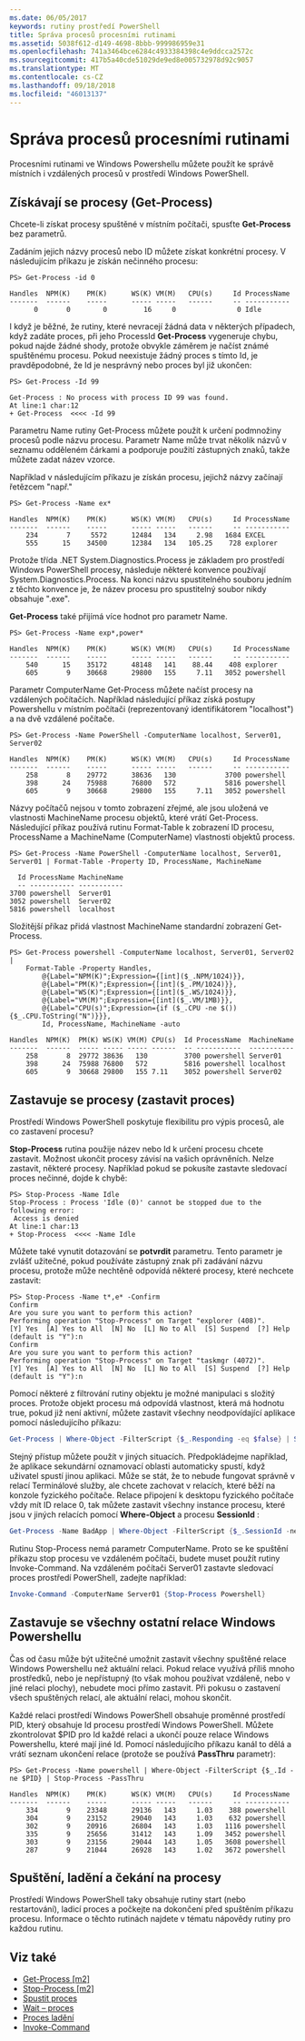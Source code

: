 ```yaml
---
ms.date: 06/05/2017
keywords: rutiny prostředí PowerShell
title: Správa procesů procesními rutinami
ms.assetid: 5038f612-d149-4698-8bbb-999986959e31
ms.openlocfilehash: 741a3464bce6284c4933384398c4e9ddcca2572c
ms.sourcegitcommit: 417b5a40cde51029de9ed8e005732978d92c9057
ms.translationtype: MT
ms.contentlocale: cs-CZ
ms.lasthandoff: 09/18/2018
ms.locfileid: "46013137"
---
```

# <a name="managing-processes-with-process-cmdlets"></a>Správa procesů procesními rutinami

Procesními rutinami ve Windows Powershellu můžete použít ke správě místních i vzdálených procesů v prostředí Windows PowerShell.

## <a name="getting-processes-get-process"></a>Získávají se procesy (Get-Process)

Chcete-li získat procesy spuštěné v místním počítači, spusťte **Get-Process** bez parametrů.

Zadáním jejich názvy procesů nebo ID můžete získat konkrétní procesy. V následujícím příkazu je získán nečinného procesu:

```
PS> Get-Process -id 0

Handles  NPM(K)    PM(K)      WS(K) VM(M)   CPU(s)     Id ProcessName
-------  ------    -----      ----- -----   ------     -- -----------
      0       0        0         16     0               0 Idle
```

I když je běžné, že rutiny, které nevracejí žádná data v některých případech, když zadáte proces, při jeho ProcessId **Get-Process** vygeneruje chybu, pokud najde žádné shody, protože obvykle záměrem je načíst známé spuštěnému procesu. Pokud neexistuje žádný proces s tímto Id, je pravděpodobné, že Id je nesprávný nebo proces byl již ukončen:

```
PS> Get-Process -Id 99

Get-Process : No process with process ID 99 was found.
At line:1 char:12
+ Get-Process  <<<< -Id 99
```

Parametru Name rutiny Get-Process můžete použít k určení podmnožiny procesů podle názvu procesu. Parametr Name může trvat několik názvů v seznamu odděleném čárkami a podporuje použití zástupných znaků, takže můžete zadat název vzorce.

Například v následujícím příkazu je získán procesu, jejichž názvy začínají řetězcem "např."

```
PS> Get-Process -Name ex*

Handles  NPM(K)    PM(K)      WS(K) VM(M)   CPU(s)     Id ProcessName
-------  ------    -----      ----- -----   ------     -- -----------
    234       7     5572      12484   134     2.98   1684 EXCEL
    555      15    34500      12384   134   105.25    728 explorer
```

Protože třída .NET System.Diagnostics.Process je základem pro prostředí Windows PowerShell procesy, následuje některé konvence používají System.Diagnostics.Process. Na konci názvu spustitelného souboru jedním z těchto konvence je, že název procesu pro spustitelný soubor nikdy obsahuje ".exe".

**Get-Process** také přijímá více hodnot pro parametr Name.

```
PS> Get-Process -Name exp*,power*

Handles  NPM(K)    PM(K)      WS(K) VM(M)   CPU(s)     Id ProcessName
-------  ------    -----      ----- -----   ------     -- -----------
    540      15    35172      48148   141    88.44    408 explorer
    605       9    30668      29800   155     7.11   3052 powershell
```

Parametr ComputerName Get-Process můžete načíst procesy na vzdálených počítačích. Například následující příkaz získá postupy Powershellu v místním počítači (reprezentovaný identifikátorem "localhost") a na dvě vzdálené počítače.

```
PS> Get-Process -Name PowerShell -ComputerName localhost, Server01, Server02

Handles  NPM(K)    PM(K)      WS(K) VM(M)   CPU(s)     Id ProcessName
-------  ------    -----      ----- -----   ------     -- -----------
    258       8    29772      38636   130            3700 powershell
    398      24    75988      76800   572            5816 powershell
    605       9    30668      29800   155     7.11   3052 powershell
```

Názvy počítačů nejsou v tomto zobrazení zřejmé, ale jsou uložená ve vlastnosti MachineName procesu objektů, které vrátí Get-Process. Následující příkaz používá rutinu Format-Table k zobrazení ID procesu, ProcessName a MachineName (ComputerName) vlastnosti objektů process.

```
PS> Get-Process -Name PowerShell -ComputerName localhost, Server01, Server01 | Format-Table -Property ID, ProcessName, MachineName

  Id ProcessName MachineName
  -- ----------- -----------
3700 powershell  Server01
3052 powershell  Server02
5816 powershell  localhost
```

Složitější příkaz přidá vlastnost MachineName standardní zobrazení Get-Process.

```
PS> Get-Process powershell -ComputerName localhost, Server01, Server02 |
    Format-Table -Property Handles,
        @{Label="NPM(K)";Expression={[int]($_.NPM/1024)}},
        @{Label="PM(K)";Expression={[int]($_.PM/1024)}},
        @{Label="WS(K)";Expression={[int]($_.WS/1024)}},
        @{Label="VM(M)";Expression={[int]($_.VM/1MB)}},
        @{Label="CPU(s)";Expression={if ($_.CPU -ne $()){$_.CPU.ToString("N")}}},
        Id, ProcessName, MachineName -auto

Handles  NPM(K)  PM(K) WS(K) VM(M) CPU(s)  Id ProcessName  MachineName
-------  ------  ----- ----- ----- ------  -- -----------  -----------
    258       8  29772 38636   130         3700 powershell Server01
    398      24  75988 76800   572         5816 powershell localhost
    605       9  30668 29800   155 7.11    3052 powershell Server02
```

## <a name="stopping-processes-stop-process"></a>Zastavuje se procesy (zastavit proces)

Prostředí Windows PowerShell poskytuje flexibilitu pro výpis procesů, ale co zastavení procesu?

**Stop-Process** rutina použije název nebo Id k určení procesu chcete zastavit. Možnost ukončit procesy závisí na vašich oprávněních. Nelze zastavit, některé procesy. Například pokud se pokusíte zastavte sledovací proces nečinné, dojde k chybě:

```
PS> Stop-Process -Name Idle
Stop-Process : Process 'Idle (0)' cannot be stopped due to the following error:
 Access is denied
At line:1 char:13
+ Stop-Process  <<<< -Name Idle
```

Můžete také vynutit dotazování se **potvrdit** parametru. Tento parametr je zvlášť užitečné, pokud používáte zástupný znak při zadávání názvu procesu, protože může nechtěně odpovídá některé procesy, které nechcete zastavit:

```
PS> Stop-Process -Name t*,e* -Confirm
Confirm
Are you sure you want to perform this action?
Performing operation "Stop-Process" on Target "explorer (408)".
[Y] Yes  [A] Yes to All  [N] No  [L] No to All  [S] Suspend  [?] Help
(default is "Y"):n
Confirm
Are you sure you want to perform this action?
Performing operation "Stop-Process" on Target "taskmgr (4072)".
[Y] Yes  [A] Yes to All  [N] No  [L] No to All  [S] Suspend  [?] Help
(default is "Y"):n
```

Pomocí některé z filtrování rutiny objektu je možné manipulaci s složitý proces. Protože objekt procesu má odpovídá vlastnost, která má hodnotu true, pokud již není aktivní, můžete zastavit všechny neodpovídající aplikace pomocí následujícího příkazu:

```powershell
Get-Process | Where-Object -FilterScript {$_.Responding -eq $false} | Stop-Process
```

Stejný přístup můžete použít v jiných situacích. Předpokládejme například, že aplikace sekundární oznamovací oblasti automaticky spustí, když uživatel spustí jinou aplikaci. Může se stát, že to nebude fungovat správně v relací Terminálové služby, ale chcete zachovat v relacích, které běží na konzole fyzického počítače. Relace připojení k desktopu fyzického počítače vždy mít ID relace 0, tak můžete zastavit všechny instance procesu, které jsou v jiných relacích pomocí **Where-Object** a procesu **SessionId** :

```powershell
Get-Process -Name BadApp | Where-Object -FilterScript {$_.SessionId -neq 0} | Stop-Process
```

Rutinu Stop-Process nemá parametr ComputerName. Proto se ke spuštění příkazu stop procesu ve vzdáleném počítači, budete muset použít rutiny Invoke-Command. Na vzdáleném počítači Server01 zastavte sledovací proces prostředí PowerShell, zadejte například:

```powershell
Invoke-Command -ComputerName Server01 {Stop-Process Powershell}
```

## <a name="stopping-all-other-windows-powershell-sessions"></a>Zastavuje se všechny ostatní relace Windows Powershellu

Čas od času může být užitečné umožnit zastavit všechny spuštěné relace Windows Powershellu než aktuální relaci. Pokud relace využívá příliš mnoho prostředků, nebo je nepřístupný (to však mohou používat vzdáleně, nebo v jiné relaci plochy), nebudete moci přímo zastavit. Při pokusu o zastavení všech spuštěných relací, ale aktuální relaci, mohou skončit.

Každé relaci prostředí Windows PowerShell obsahuje proměnné prostředí PID, který obsahuje Id procesu prostředí Windows PowerShell. Můžete zkontrolovat $PID pro Id každé relaci a ukončí pouze relace Windows Powershellu, které mají jiné Id. Pomocí následujícího příkazu kanál to dělá a vrátí seznam ukončení relace (protože se používá **PassThru** parametr):

```
PS> Get-Process -Name powershell | Where-Object -FilterScript {$_.Id -ne $PID} | Stop-Process -PassThru

Handles  NPM(K)    PM(K)      WS(K) VM(M)   CPU(s)     Id ProcessName
-------  ------    -----      ----- -----   ------     -- -----------
    334       9    23348      29136   143     1.03    388 powershell
    304       9    23152      29040   143     1.03    632 powershell
    302       9    20916      26804   143     1.03   1116 powershell
    335       9    25656      31412   143     1.09   3452 powershell
    303       9    23156      29044   143     1.05   3608 powershell
    287       9    21044      26928   143     1.02   3672 powershell
```

## <a name="starting-debugging-and-waiting-for-processes"></a>Spuštění, ladění a čekání na procesy

Prostředí Windows PowerShell taky obsahuje rutiny start (nebo restartování), ladicí proces a počkejte na dokončení před spuštěním příkazu procesu. Informace o těchto rutinách najdete v tématu nápovědy rutiny pro každou rutinu.

## <a name="see-also"></a>Viz také

- [Get-Process [m2]](https://technet.microsoft.com/en-us/library/27a05dbd-4b69-48a3-8d55-b295f6225f15)
- [Stop-Process [m2]](https://technet.microsoft.com/en-us/library/12454238-9881-457a-bde4-fb6cd124deec)
- [Spustit proces](https://technet.microsoft.com/en-us/library/41a7e43c-9bb3-4dc2-8b0c-f6c32962e72c)
- [Wait – proces](https://technet.microsoft.com/en-us/library/9222af7a-789d-4a09-aa90-09d7c256c799)
- [Proces ladění](https://technet.microsoft.com/en-us/library/eea1dace-3913-4dbd-b659-5a94a610eee1)
- [Invoke-Command](https://technet.microsoft.com/en-us/library/22fd98ba-1874-492e-95a5-c069467b8462)
